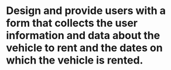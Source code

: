 # Design and provide users with a form that collects the user information and data about the vehicle to rent and the dates on which the vehicle is rented.
